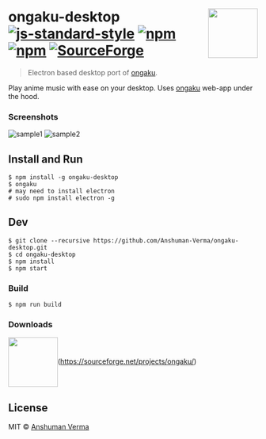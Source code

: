 # ongaku-desktop [<img src="https://rawgit.com/sindresorhus/awesome-electron/master/electron-logo.svg" align="right" width="100">](https://electron.atom.io/) [![js-standard-style](https://img.shields.io/badge/code%20style-standard-brightgreen.svg)](http://standardjs.com/) [![npm](https://img.shields.io/npm/dt/ongaku-desktop.svg)](https://www.npmjs.com/package/ongaku-desktop) [![npm](https://img.shields.io/npm/v/ongaku-desktop.svg)](https://www.npmjs.com/package/ongaku-desktop) [![SourceForge](https://img.shields.io/sourceforge/dt/ongaku.svg)](https://sourceforge.net/projects/ongaku/)

> Electron based desktop port of [ongaku](https://ongaku.js.org).

Play anime music with ease on your desktop. Uses [ongaku](https://github.com/anshumanv/ongaku) web-app under the hood.

### Screenshots

![sample1](https://user-images.githubusercontent.com/23422478/35113761-a2094da0-fca8-11e7-8f84-f9b95d3d8276.PNG)
![sample2](https://user-images.githubusercontent.com/23422478/35113789-b9593a56-fca8-11e7-8ea9-200bf347ec4a.PNG)


## Install and Run

```
$ npm install -g ongaku-desktop
$ ongaku
# may need to install electron
# sudo npm install electron -g
```

## Dev

```
$ git clone --recursive https://github.com/Anshuman-Verma/ongaku-desktop.git
$ cd ongaku-desktop
$ npm install
$ npm start
```

### Build

```
$ npm run build
```

### Downloads

<img src="\ongaku-desktop\app\assets\icons\logo.png" align="center" width="100">(https://sourceforge.net/projects/ongaku/)

## License

MIT © [Anshuman Verma](https://twitter.com/Anshumaniac12)
